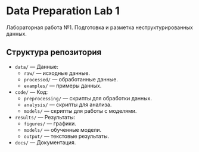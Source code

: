 # Data Preparation Lab 1
Лабораторная работа №1. Подготовка и разметка неструктурированных данных.

## Структура репозитория
- `data/` — Данные:
  - `raw/` — исходные данные.
  - `processed/` — обработанные данные.
  - `examples/` — примеры данных.
- `code/` — Код:
  - `preprocessing/` — скрипты для обработки данных.
  - `analysis/` — скрипты для анализа.
  - `models/` — скрипты для работы с моделями.
- `results/` — Результаты:
  - `figures/` — графики.
  - `models/` — обученные модели.
  - `output/` — текстовые результаты.
- `docs/` — Документация.
